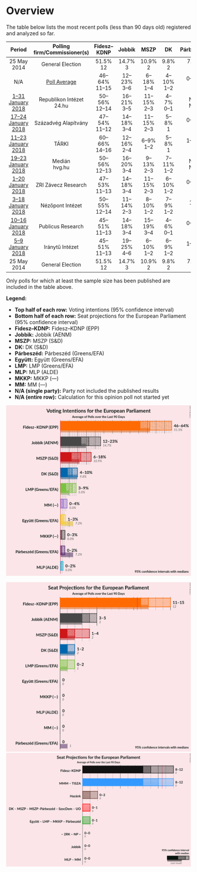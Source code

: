 # Overview

The table below lists the most recent polls (less than 90 days old) registered and analyzed so far.

| Period     | Polling firm/Commissioner(s) | Fidesz–KDNP | Jobbik | MSZP | DK | Párbeszéd | Együtt | LMP | MLP | MKKP | MM |
|:----------:|:----------------------------:|:--:|:--:|:--:|:--:|:--:|:--:|:--:|:--:|:--:|:--:|
| 25 May 2014 | General Election | 51.5% <br> 12 | 14.7% <br> 3 | 10.9% <br> 2 | 9.8% <br> 2 | 7.2% <br> 1 | 7.2% <br> 0 | 5.0% <br> 1 | 0.0% <br> 0 | 0.0% <br> 0 | 0.0% <br> 0 |
| N/A | [Poll Average](average.html) | 46–64% <br> 11–15 | 12–23% <br> 3–6 | 6–18% <br> 1–4 | 4–10% <br> 1–2 | 0–2% <br> 0 | 1–3% <br> 0 | 3–9% <br> 0–2 | 0–2% <br> 0 | 0–3% <br> 0 | 0–4% <br> 0 |
| [1–31 January 2018](2018-01-31-RepublikonIntézet.html) | Republikon Intézet <br> 24.hu | 50–56% <br> 12–14 | 16–21% <br> 3–5 | 11–15% <br> 2–3 | 4–7% <br> 0–1 | N/A <br> N/A | 1–3% <br> 0 | 3–5% <br> 0–1 | 1–2% <br> 0 | 0–1% <br> 0 | 2–4% <br> 0–1 |
| [17–24 January 2018](2018-01-24-SzázadvégAlapítvány.html) | Századvég Alapítvány | 47–54% <br> 11–12 | 14–18% <br> 3–4 | 11–15% <br> 2–3 | 5–8% <br> 1 | 0–1% <br> 0 | 1–2% <br> 0 | 6–10% <br> 1–2 | 0–1% <br> 0 | 0–1% <br> 0 | 0–1% <br> 0 |
| [11–23 January 2018](2018-01-23-TÁRKI.html) | TÁRKI | 60–66% <br> 14–16 | 12–16% <br> 2–4 | 6–9% <br> 1–2 | 5–8% <br> 1 | 1–3% <br> 0 | 1–3% <br> 0 | 3–5% <br> 0–1 | 0–1% <br> 0 | 0–1% <br> 0 | 1–2% <br> 0 |
| [19–23 January 2018](2018-01-23-Medián.html) | Medián <br> hvg.hu | 50–56% <br> 12–13 | 16–20% <br> 3–4 | 9–13% <br> 2–3 | 7–11% <br> 1–2 | N/A <br> N/A | 1–2% <br> 0 | 5–7% <br> 1 | 0–1% <br> 0 | 0–1% <br> 0 | 1–2% <br> 0 |
| [1–20 January 2018](2018-01-20-ZRIZáveczResearch.html) | ZRI Závecz Research | 47–53% <br> 11–13 | 14–18% <br> 3–4 | 11–15% <br> 2–3 | 6–10% <br> 1–2 | 0–1% <br> 0 | 1–2% <br> 0 | 6–9% <br> 1–2 | 1–2% <br> 0 | 1–2% <br> 0 | 1–3% <br> 0 |
| [3–18 January 2018](2018-01-18-NézőpontIntézet.html) | Nézőpont Intézet | 50–55% <br> 12–14 | 11–14% <br> 2–3 | 8–10% <br> 1–2 | 7–9% <br> 1–2 | 1% <br> 0 | 1% <br> 0 | 7–9% <br> 1–2 | 1% <br> 0 | 1–3% <br> 0 | 2–4% <br> 0 |
| [10–16 January 2018](2018-01-16-PublicusResearch.html) | Publicus Research | 45–51% <br> 11–13 | 14–18% <br> 3–4 | 15–19% <br> 3–4 | 4–6% <br> 0–1 | 0–1% <br> 0 | 1–3% <br> 0 | 6–9% <br> 1–2 | 0–1% <br> 0 | 1–2% <br> 0 | 1–2% <br> 0 |
| [5–9 January 2018](2018-01-09-IránytűIntézet.html) | Iránytű Intézet | 45–51% <br> 11–13 | 19–25% <br> 4–6 | 6–10% <br> 1–2 | 6–9% <br> 1–2 | 1–2% <br> 0 | 1–3% <br> 0 | 6–9% <br> 1–2 | 0–1% <br> 0 | 1–3% <br> 0 | 2–4% <br> 0–1 |
| 25 May 2014 | General Election | 51.5% <br> 12 | 14.7% <br> 3 | 10.9% <br> 2 | 9.8% <br> 2 | 7.2% <br> 1 | 7.2% <br> 0 | 5.0% <br> 1 | 0.0% <br> 0 | 0.0% <br> 0 | 0.0% <br> 0 |

Only polls for which at least the sample size has been published are included in the table above.

**Legend:**
+ **Top half of each row:** Voting intentions (95% confidence interval)
+ **Bottom half of each row:** Seat projections for the European Parliament (95% confidence interval)
+ **Fidesz–KDNP:** Fidesz–KDNP (EPP)
+ **Jobbik:** Jobbik (AENM)
+ **MSZP:** MSZP (S&D)
+ **DK:** DK (S&D)
+ **Párbeszéd:** Párbeszéd (Greens/EFA)
+ **Együtt:** Együtt (Greens/EFA)
+ **LMP:** LMP (Greens/EFA)
+ **MLP:** MLP (ALDE)
+ **MKKP:** MKKP (—)
+ **MM:** MM (—)
+ **N/A (single party):** Party not included the published results
+ **N/A (entire row):** Calculation for this opinion poll not started yet


![Graph with voting intentions not yet produced](average.png "Voting Intentions")

![Graph with seats not yet produced](average-seats.png "Seats")
![Graph with coalitions seats not yet produced](average-coalitions-seats.png "Coalitions Seats")
